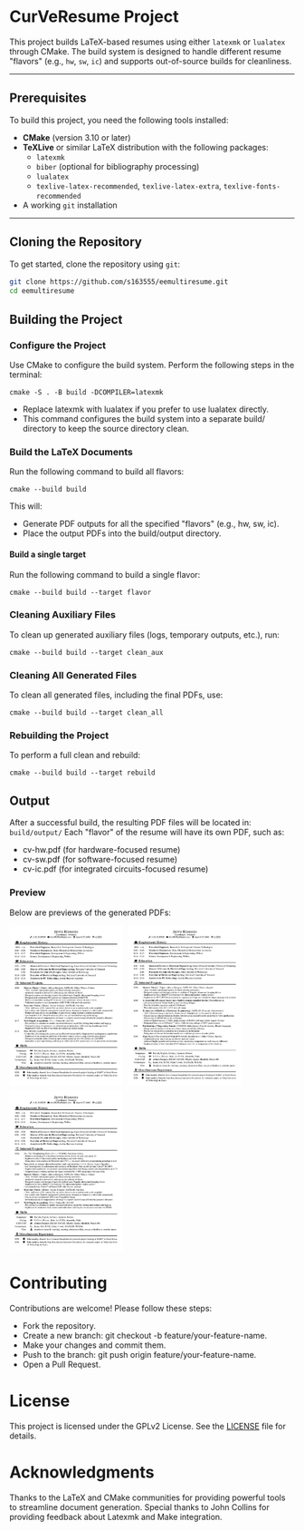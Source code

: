 # CurVeResume Project
This project builds LaTeX-based resumes using either `latexmk` or `lualatex` through CMake. The build system is designed to handle different resume "flavors" (e.g., `hw`, `sw`, `ic`) and supports out-of-source builds for cleanliness.

---

## Prerequisites
To build this project, you need the following tools installed:

- **CMake** (version 3.10 or later)
- **TeXLive** or similar LaTeX distribution with the following packages:
  - `latexmk`
  - `biber` (optional for bibliography processing)
  - `lualatex`
  - `texlive-latex-recommended`, `texlive-latex-extra`, `texlive-fonts-recommended`
- A working `git` installation

---

## Cloning the Repository
To get started, clone the repository using `git`:

```bash
git clone https://github.com/s163555/eemultiresume.git
cd eemultiresume
```

## Building the Project
### Configure the Project
Use CMake to configure the build system. Perform the following steps in the terminal:
```
cmake -S . -B build -DCOMPILER=latexmk
```
- Replace latexmk with lualatex if you prefer to use lualatex directly.
- This command configures the build system into a separate build/ directory to keep the source directory clean.

### Build the LaTeX Documents
Run the following command to build all flavors:
```
cmake --build build
```
This will:
- Generate PDF outputs for all the specified "flavors" (e.g., hw, sw, ic).
- Place the output PDFs into the build/output directory.

#### Build a single target
Run the following command to build a single flavor:
```
cmake --build build --target flavor
```

### Cleaning Auxiliary Files
To clean up generated auxiliary files (logs, temporary outputs, etc.), run:
```
cmake --build build --target clean_aux
```

### Cleaning All Generated Files
To clean all generated files, including the final PDFs, use:
```
cmake --build build --target clean_all
```

### Rebuilding the Project
To perform a full clean and rebuild:
```
cmake --build build --target rebuild
```

## Output
After a successful build, the resulting PDF files will be located in: `build/output/`
Each "flavor" of the resume will have its own PDF, such as:
- cv-hw.pdf (for hardware-focused resume)
- cv-sw.pdf (for software-focused resume)
- cv-ic.pdf (for integrated circuits-focused resume)

### Preview

Below are previews of the generated PDFs:

<div style="display: flex; flex-wrap: wrap; gap: 10px;">
  <img src="previews/cv-hw.png" alt="cv-hw.png" style="width: 30%; min-width: 200px;">
  <img src="previews/cv-ic.png" alt="cv-ic.png" style="width: 30%; min-width: 200px;">
  <img src="previews/cv-sw.png" alt="cv-sw.png" style="width: 30%; min-width: 200px;">
</div>

# Contributing
Contributions are welcome! Please follow these steps:
- Fork the repository.
- Create a new branch: git checkout -b feature/your-feature-name.
- Make your changes and commit them.
- Push to the branch: git push origin feature/your-feature-name.
- Open a Pull Request.

# License
This project is licensed under the GPLv2 License. See the [LICENSE](LICENSE) file for details.

# Acknowledgments
Thanks to the LaTeX and CMake communities for providing powerful tools to streamline document generation.
Special thanks to John Collins for providing feedback about Latexmk and Make integration.

